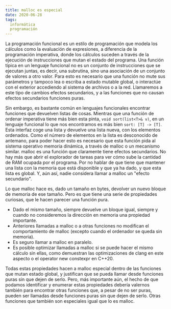 ```yaml
---
title: malloc es especial
date: 2020-06-28
tags:
  informática
  programación
---
```

La programación funcional es un estilo de programación que modela los cálculos como la evaluación de expresiones, a diferencia de la programación imperativa, donde los cálculos suceden a través de la ejecución de instrucciones que mutan el estado del programa. Una función típica en un lenguaje funcional no es un conjunto de instrucciones que se ejecutan juntas, es decir, una subrutina, sino una asociación de un conjunto de valores a otro valor. Para esto es necesario que una función no mute sus parámetros y tampoco lea o escriba a estado mutable global, o interactúe con el exterior accediendo al sistema de archivos o a la red. Llamaremos a este tipo de cambios efectos secundarios, y a las funciones que no causan efectos secundarios funciones puras.

Sin embargo, es bastante común en lenguajes funcionales encontrar funciones que devuelven listas de cosas. Mientras que una función de ordenar imperativa tiene más bien esta pinta, `void sort(list<T>& v)`, en un lenguaje funcional lo que nos encontramos es más bien `sort: [T] -> [T]`. Esta interfaz coge una lista y devuelve una lista nueva, con los elementos ordenados. Como el número de elementos en la lista es desconocido de antemano, para poder hacer esto es necesario que esta función pida al sistema operativo memoria dinámica, a través de malloc o un mecanismo similar. malloc es una función que claramente tiene efectos secundarios. No hay más que abrir el explorador de tareas para ver cómo sube la cantidad de RAM ocupada por el programa. Por no hablar de que tiene que mantener una lista con la memoria que está disponible y que ya ha dado, y que esta lista es global. Y, aún así, nadie considera llamar a malloc un "efecto secundario".

Lo que malloc hace es, dado un tamaño en bytes, devolver un nuevo bloque de memoria de ese tamaño. Pero es que tiene una serie de propiedades curiosas, que le hacen parecer una función pura.

- Dado el mismo tamaño, siempre devuelve un bloque igual, siempre y cuando no consideremos la dirección en memoria una propiedad importante.
- Anteriores llamadas a malloc o a otras funciones no modifican el comportamiento de malloc (excepto cuando el ordenador se queda sin memoria).
- Es seguro llamar a malloc en paralelo.
- Es posible optimizar llamadas a malloc si se puede hacer el mismo cálculo sin ellas, como demuestran las optimizaciones de clang en este aspecto o el operator new constexpr en C++20.

Todas estas propiedades hacen a malloc especial dentro de las funciones que mutan estado global, y justifican que se pueda llamar desde funciones puras sin que dejen de serlo. Pero, más importante aún, el hecho de que podamos identificar y enumerar estas propiedades debería valernos también para encontrar otras funciones que, a pesar de no ser puras, pueden ser llamadas desde funciones puras sin que dejen de serlo. Otras funciones que también son especiales igual que lo es malloc.
